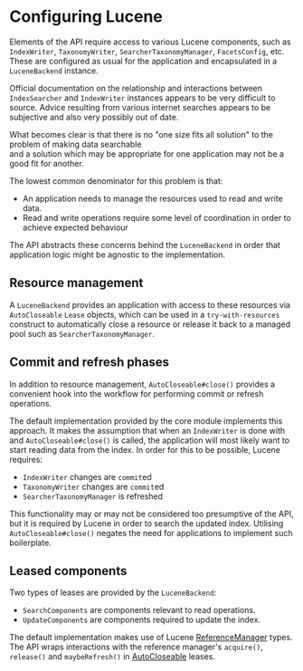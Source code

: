 # Configuring Lucene

Elements of the API require access to various Lucene components, such as `IndexWriter`, `TaxonomyWriter`, 
`SearcherTaxonomyManager`, `FacetsConfig`, etc. These are configured as usual for the application and encapsulated
in a `LuceneBackend` instance.

Official documentation on the relationship and interactions between `IndexSearcher` and `IndexWriter` instances 
appears to be very difficult to source. Advice resulting from various internet searches appears to be subjective
and also very possibly out of date.

What becomes clear is that there is no "one size fits all solution" to the problem of making data searchable  
and a solution which may be appropriate for one application may not be a good fit for another.

The lowest common denominator for this problem is that:
* An application needs to manage the resources used to read and write data.
* Read and write operations require some level of coordination in order to achieve expected behaviour

The API abstracts these concerns behind the `LuceneBackend` in order that application logic might be agnostic to the
implementation.

## Resource management

A `LuceneBackend` provides an application with access to these resources via `AutoCloseable` `Lease` objects, which can 
be used in a `try-with-resources` construct to automatically close a resource or release it back to a managed pool
such as `SearcherTaxonomyManager`.

## Commit and refresh phases

In addition to resource management, `AutoCloseable#close()` provides a convenient hook into the workflow for 
performing commit or refresh operations. 

The default implementation provided by the core module implements this approach. It makes the assumption that
when an `IndexWriter` is done with and `AutoCloseable#close()` is called, the application will most likely want 
to start reading data from the index. In order for this to be possible, Lucene requires:

* `IndexWriter` changes are `commit`ed
* `TaxonomyWriter` changes are `commit`ed
* `SearcherTaxonomyManager` is refreshed

This functionality may or may not be considered too presumptive of the API, but it is required by Lucene in order to 
search the updated index. Utilising `AutoCloseable#close()` negates the need for applications to implement such 
boilerplate.

## Leased components

Two types of leases are provided by the `LuceneBackend`:

* `SearchComponents` are components relevant to read operations.
* `UpdateComponents` are components required to update the index.

The default implementation makes use of Lucene [ReferenceManager](https://lucene.apache.org/core/9_2_0/core/org/apache/lucene/search/ReferenceManager.html)
types. The API wraps interactions with the reference manager's `acquire()`, `release()` and `maybeRefresh()` in 
[AutoCloseable](https://docs.oracle.com/en/java/javase/17/docs/api/java.base/java/lang/AutoCloseable.html) leases.

